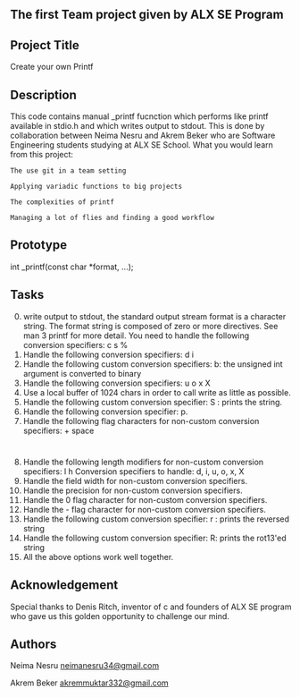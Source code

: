 ## The first Team project given by ALX SE Program
## Project Title
Create your own Printf
## Description
This code contains manual _printf fucnction which performs like printf available in stdio.h and which writes output to stdout. This is done by collaboration between Neima Nesru and Akrem Beker who are Software Engineering students studying at ALX SE School.
What you would learn from this project:

	The use git in a team setting

	Applying variadic functions to big projects

	The complexities of printf

	Managing a lot of flies and finding a good workflow
## Prototype
int _printf(const char *format, ...);
## Tasks
0. write output to stdout, the standard output stream
format is a character string. The format string is composed of zero or more directives. See man 3 printf for more detail. You need to handle the following conversion specifiers:
	c
	s
	%
1. Handle the following conversion specifiers:
	d
	i
2. Handle the following custom conversion specifiers:
	b: the unsigned int argument is converted to binary
3. Handle the following conversion specifiers:
	u
	o
	x
	X
4. Use a local buffer of 1024 chars in order to call write as little as possible.
5. Handle the following custom conversion specifier:
	S : prints the string.
6. Handle the following conversion specifier: p.
7. Handle the following flag characters for non-custom conversion specifiers:
	+
	space
	#
8. Handle the following length modifiers for non-custom conversion specifiers:
	l
	h
	Conversion specifiers to handle: d, i, u, o, x, X
9. Handle the field width for non-custom conversion specifiers.
10. Handle the precision for non-custom conversion specifiers.
11. Handle the 0 flag character for non-custom conversion specifiers.
12. Handle the - flag character for non-custom conversion specifiers.
13. Handle the following custom conversion specifier:
	r : prints the reversed string
14. Handle the following custom conversion specifier:
	R: prints the rot13'ed string
15. All the above options work well together.
## Acknowledgement
Special thanks to Denis Ritch, inventor of c and founders of ALX SE program who gave us this golden opportunity to challenge our mind.
## Authors
Neima Nesru neimanesru34@gmail.com

Akrem Beker akremmuktar332@gmail.com

